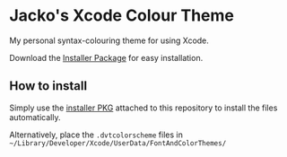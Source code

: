 Jacko's Xcode Colour Theme
==========================

My personal syntax-colouring theme for using Xcode.

Download the [Installer Package](/downloads/jackoalan/JackoXcodeColourTheme/JackoXcodeColourThemeSigned.pkg) for easy installation.

How to install
--------------

Simply use the [installer PKG](/downloads/jackoalan/JackoXcodeColourTheme/JackoXcodeColourThemeSigned.pkg) attached to this repository to install the files automatically.

Alternatively, place the `.dvtcolorscheme` files in `~/Library/Developer/Xcode/UserData/FontAndColorThemes/`
